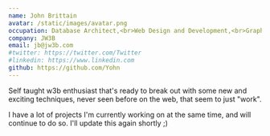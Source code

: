```yaml
---
name: John Brittain
avatar: /static/images/avatar.png
occupation: Database Architect,<br>Web Design and Development,<br>Graphic Design
company: JW3B
email: jb@jw3b.com
#twitter: https://twitter.com/Twitter
#linkedin: https://www.linkedin.com
github: https://github.com/Yohn
---
```


Self taught w3b enthusiast that's ready to break out with some new and exciting techniques, never seen before on the web, that seem to just "work".

I have a lot of projects I'm currently working on at the same time, and will continue to do so. I'll update this again shortly ;)